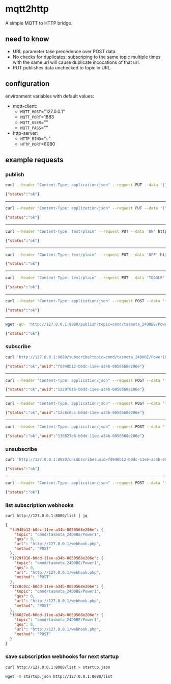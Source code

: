 # mqtt2http

A simple MQTT to HTTP bridge.

## need to know

- URL parameter take precedence over POST data.
- No checks for duplicates: subscriping to the same topic multiple times with the same url will cause duplicate incocations of that url.
- PUT publishes data unchecked to topic in URL.



## configuration

environment variables with default values:
- mqtt-client:
	- `MQTT_HOST`="127.0.0.1"
	- `MQTT_PORT`=1883
	- `MQTT_USER`=""
	- `MQTT_PASS`=""
- http-server:
	- `HTTP_BIND`="::"
	- `HTTP_PORT`=8080



## example requests

### publish
```bash
curl --header "Content-Type: application/json" --request PUT --data '{"Protocol":"SAMSUNG","Bits":32,"Data":"0xE0E0E01F"}' http://127.0.0.1:8080/cmnd/tasmota_5C4C7B/IRSend
```
```json
{"status":"ok"}
```

--- --- --- --- --- --- --- --- ---

```bash
curl --header "Content-Type: application/json" --request PUT --data '{"Protocol":"SAMSUNG","Bits":32,"Data":"0xE0E0D02F"}' http://127.0.0.1:8080/cmnd/tasmota_5C4C7B/IRSend
```
```json
{"status":"ok"}
```

--- --- --- --- --- --- --- --- ---

```bash
curl --header "Content-Type: text/plain" --request PUT --data 'ON' http://127.0.0.1:8080/cmnd/tasmota_24D0BE/Power1
```
```json
{"status":"ok"}
```

--- --- --- --- --- --- --- --- ---

```bash
curl --header "Content-Type: text/plain" --request PUT --data 'OFF' http://127.0.0.1:8080/cmnd/tasmota_24D0BE/Power1
```
```json
{"status":"ok"}
```

--- --- --- --- --- --- --- --- ---

```bash
curl --header "Content-Type: text/plain" --request PUT --data 'TOGGLE' http://127.0.0.1:8080/cmnd/tasmota_24D0BE/Power1
```
```json
{"status":"ok"}
```

--- --- --- --- --- --- --- --- ---

```bash
curl --header "Content-Type: application/json" --request POST --data '{"topic":"cmnd/tasmota_24D0BE/Power1","data":"TOGGLE"}' http://127.0.0.1:8080/publish
```
```json
{"status":"ok"}
```

--- --- --- --- --- --- --- --- ---

```bash
wget -qO- 'http://127.0.0.1:8080/publish?topic=cmnd/tasmota_24D0BE/Power1&data=toggle'
```
```json
{"status":"ok"}
```



### subscribe
```bash
curl 'http://127.0.0.1:8080/subscribe?topic=cmnd/tasmota_24D0BE/Power1&url=http://127.0.0.1/webhook.php'
```
```json
{"status":"ok","uuid":"fd940b12-b0dc-11ee-a34b-0050568e206e"}
```

--- --- --- --- --- --- --- --- ---


```bash
curl --header "Content-Type: application/json" --request POST --data '{"topic":"tele/tasmota_5C4C7B/RESULT","url":"http://127.0.0.1/webhook.php"}' http://127.0.0.1:8080/subscribe
```
```json
{"status":"ok","uuid":"1229f816-b0dd-11ee-a34b-0050568e206e"}
```

--- --- --- --- --- --- --- --- ---

```bash
curl --header "Content-Type: application/json" --request POST --data '{"topic":"tele/tasmota_5C4C7B/RESULT"}' http://127.0.0.1:8080/subscribe?url=http://127.0.0.1/webhook.php
```
```json
{"status":"ok","uuid":"12c8c0cc-b0dd-11ee-a34b-0050568e206e"}
```

--- --- --- --- --- --- --- --- ---

```bash
curl --header "Content-Type: application/json" --request POST --data '' 'http://127.0.0.1:8080/subscribe?topic=tele/tasmota_5C4C7B/RESULT&url=http://127.0.0.1/webhook.php'
```
```json
{"status":"ok","uuid":"136827e8-b0dd-11ee-a34b-0050568e206e"}
```



### unsubscribe
```bash
curl 'http://127.0.0.1:8080/unsubscribe?uuid=fd940b12-b0dc-11ee-a34b-0050568e206e'
```
```json
{"status":"ok"}
```

--- --- --- --- --- --- --- --- ---

```bash
curl --header "Content-Type: application/json" --request POST --data '{"uuid":"a5505e72-b0d9-11ee-b9b3-0050568e206e"}' http://127.0.0.1:8080/unsubscribe
```
```json
{"status":"ok"}
```



### list subscription webhooks
```bash
curl http://127.0.0.1:8080/list | jq
```
```json
{
  "fd940b12-b0dc-11ee-a34b-0050568e206e": {
    "topic": "cmnd/tasmota_24D0BE/Power1",
    "qos": 0,
    "url": "http://127.0.0.1/webhook.php",
    "method": "POST"
  },
  "1229f816-b0dd-11ee-a34b-0050568e206e": {
    "topic": "cmnd/tasmota_24D0BE/Power1",
    "qos": 0,
    "url": "http://127.0.0.1/webhook.php",
    "method": "POST"
  },
  "12c8c0cc-b0dd-11ee-a34b-0050568e206e": {
    "topic": "cmnd/tasmota_24D0BE/Power1",
    "qos": 0,
    "url": "http://127.0.0.1/webhook.php",
    "method": "POST"
  },
  "136827e8-b0dd-11ee-a34b-0050568e206e": {
    "topic": "cmnd/tasmota_24D0BE/Power1",
    "qos": 0,
    "url": "http://127.0.0.1/webhook.php",
    "method": "POST"
  }
}
```



### save subscription webhooks for next startup
```bash
curl http://127.0.0.1:8080/list > startup.json
```
```bash
wget -O startup.json http://127.0.0.1:8080/list
```
